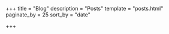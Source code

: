 +++
title = "Blog"
description = "Posts"
template = "posts.html"
paginate_by = 25
sort_by = "date"

+++